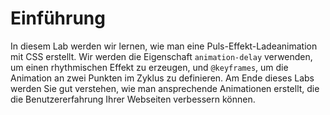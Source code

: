 # Einführung

In diesem Lab werden wir lernen, wie man eine Puls-Effekt-Ladeanimation mit CSS erstellt. Wir werden die Eigenschaft `animation-delay` verwenden, um einen rhythmischen Effekt zu erzeugen, und `@keyframes`, um die Animation an zwei Punkten im Zyklus zu definieren. Am Ende dieses Labs werden Sie gut verstehen, wie man ansprechende Animationen erstellt, die die Benutzererfahrung Ihrer Webseiten verbessern können.
